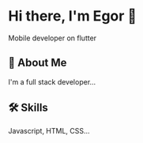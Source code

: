 # Hi there, I'm Egor 👋

Mobile developer on flutter


## 🚀 About Me
I'm a full stack developer...


## 🛠 Skills
Javascript, HTML, CSS...





